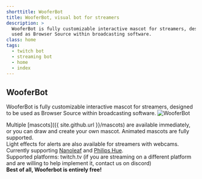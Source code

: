 ```yaml
---
shorttitle: WooferBot
title: WooferBot, visual bot for streamers
description: >
  WooferBot is fully customizable interactive mascot for streamers, designed to be 
  used as Browser Source within broadcasting software.
class: home
tags:
  - twitch bot
  - streaming bot
  - home
  - index
---
```

## WooferBot
WooferBot is fully customizable interactive mascot for streamers, designed to be used as Browser Source within broadcasting software.
![WooferBot](/assets/images/wooferbot.png)

Multiple [mascots]({{ site.github.url }}/mascots) are available immediately, or you can draw and create your own mascot. Animated mascots are fully supported.<br>
Light effects for alerts are also available for streamers with webcams. Currently supporting <a class="icon website" href="https://nanoleaf.me/en/" target="_blank">Nanoleaf</a> and <a class="icon website" href="https://www2.meethue.com/en-us" target="_blank">Philips Hue</a>.<br>
Supported platforms: twitch.tv (if you are streaming on a different platform and are willing to help implement it, contact us on discord)<br>
**Best of all, Wooferbot is entirely free!**